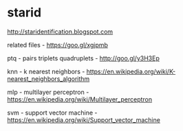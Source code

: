 # starid
http://staridentification.blogspot.com

related files - https://goo.gl/xgjpmb

ptq - pairs triplets quadruplets - http://goo.gl/y3H3Ep

knn - k nearest neighbors - https://en.wikipedia.org/wiki/K-nearest_neighbors_algorithm

mlp - multilayer perceptron - https://en.wikipedia.org/wiki/Multilayer_perceptron

svm - support vector machine - https://en.wikipedia.org/wiki/Support_vector_machine
